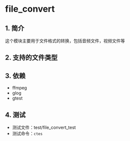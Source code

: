 ﻿# file_convert

## 1. 简介

这个模块主要用于文件格式的转换，包括音频文件，视频文件等

## 2. 支持的文件类型

## 3. 依赖
+ ffmpeg
+ glog
+ gtest

## 4. 测试
+ 测试文件：test/file_convert_test
+ 测试命令：`ctes`

